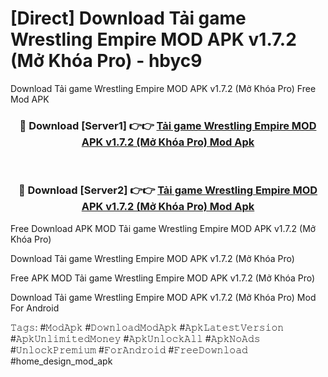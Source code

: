 # [Direct] Download Tải game Wrestling Empire MOD APK v1.7.2 (Mở Khóa Pro) - hbyc9
Download Tải game Wrestling Empire MOD APK v1.7.2 (Mở Khóa Pro) Free Mod APK

<div align="center">
<h3>🔴 Download [Server1] 👉👉 <a href="https://apk-comot.site?title=Tải_game_Wrestling_Empire_MOD_APK_v1.7.2_(Mở_Khóa_Pro)">Tải game Wrestling Empire MOD APK v1.7.2 (Mở Khóa Pro) Mod Apk</a></h3><br>

<h3>🔴 Download [Server2] 👉👉 <a href="https://apk-comot.site?title=Tải_game_Wrestling_Empire_MOD_APK_v1.7.2_(Mở_Khóa_Pro)">Tải game Wrestling Empire MOD APK v1.7.2 (Mở Khóa Pro) Mod Apk</a></h3>
</div>


Free Download APK MOD Tải game Wrestling Empire MOD APK v1.7.2 (Mở Khóa Pro)

Download Tải game Wrestling Empire MOD APK v1.7.2 (Mở Khóa Pro) 

Free APK MOD Tải game Wrestling Empire MOD APK v1.7.2 (Mở Khóa Pro) 

Download Tải game Wrestling Empire MOD APK v1.7.2 (Mở Khóa Pro) Mod For Android

𝚃𝚊𝚐𝚜: #𝙼𝚘𝚍𝙰𝚙𝚔 #𝙳𝚘𝚠𝚗𝚕𝚘𝚊𝚍𝙼𝚘𝚍𝙰𝚙𝚔 #𝙰𝚙𝚔𝙻𝚊𝚝𝚎𝚜𝚝𝚅𝚎𝚛𝚜𝚒𝚘𝚗 #𝙰𝚙𝚔𝚄𝚗𝚕𝚒𝚖𝚒𝚝𝚎𝚍𝙼𝚘𝚗𝚎𝚢 #𝙰𝚙𝚔𝚄𝚗𝚕𝚘𝚌𝚔𝙰𝚕𝚕 #𝙰𝚙𝚔𝙽𝚘𝙰𝚍𝚜 #𝚄𝚗𝚕𝚘𝚌𝚔𝙿𝚛𝚎𝚖𝚒𝚞𝚖 #𝙵𝚘𝚛𝙰𝚗𝚍𝚛𝚘𝚒𝚍 #𝙵𝚛𝚎𝚎𝙳𝚘𝚠𝚗𝚕𝚘𝚊𝚍 #home_design_mod_apk